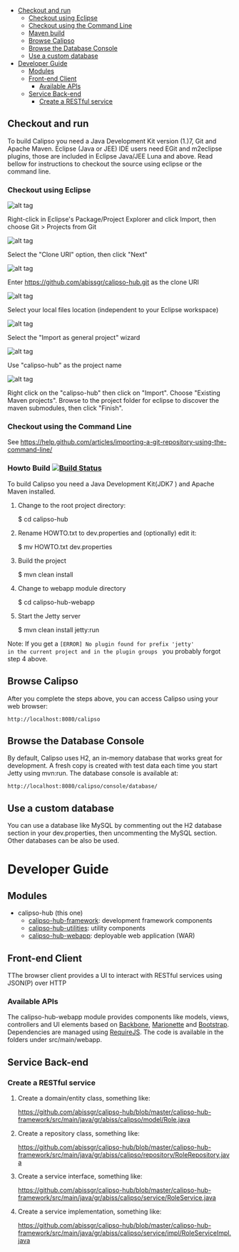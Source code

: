 - [Checkout and run](#checkout-and-run)
    - [Checkout using Eclipse](#checkout-eclipse)
    - [Checkout using the Command Line](#checkout-cmd)
    - [Maven build](#howto-build)
    - [Browse Calipso](#browse-calipso)
    - [Browse the Database Console](#browse-the-database-console)
    - [Use a custom database](#use-a-custom-database)
- [Developer Guide](#developer-guide)
    - [Modules](#modules)
    - [Front-end Client](#front-end-client)
        - [Available APIs](#available-apis)
    - [Service Back-end](#service-back-end)
        - [Create a RESTful service](#create-a-service)


## Checkout and run

To build Calipso you need a Java Development Kit version (1.)7, Git and Apache Maven. Eclipse (Java or JEE) IDE users need EGit and m2eclipse plugins, those are included in Eclipse Java/JEE Luna and above. Read bellow for instructions to checkout the source using eclipse or the command line.

### Checkout using Eclipse

![alt tag](https://github.com/abissgr/calipso-hub/blob/master/src/main/site/img/readme/010_import_dialog.png)

Right-click in Eclipse's Package/Project Explorer and click Import, then choose Git > Projects from Git

![alt tag](https://github.com/abissgr/calipso-hub/blob/master/src/main/site/img/readme/011_clone_uri.png)

Select the "Clone URI" option, then click "Next"

![alt tag](https://github.com/abissgr/calipso-hub/blob/master/src/main/site/img/readme/012_import_from_git.png)

Enter https://github.com/abissgr/calipso-hub.git as the clone URI

![alt tag](https://github.com/abissgr/calipso-hub/blob/master/src/main/site/img/readme/014_local_dest.png)

Select your local files location (independent to your Eclipse workspace)

![alt tag](https://github.com/abissgr/calipso-hub/blob/master/src/main/site/img/readme/015_wizard.png)

Select the "Import as general project" wizard

![alt tag](https://github.com/abissgr/calipso-hub/blob/master/src/main/site/img/readme/016_project_name.png)

Use "calipso-hub" as the project name

![alt tag](https://github.com/abissgr/calipso-hub/blob/master/src/main/site/img/readme/017_import_existing_maven.png)

Right click on the "calipso-hub" then click on "Import". Choose "Existing Maven projects". Browse to the project folder for eclipse to discover the maven submodules, then click "Finish".


### Checkout using the Command Line

See https://help.github.com/articles/importing-a-git-repository-using-the-command-line/
 
### Howto Build [![Build Status](https://travis-ci.org/abissgr/calipso-hub.png?branch=master)](https://travis-ci.org/abissgr/calipso-hub)

To build Calipso you need a Java Development Kit(JDK7 ) and Apache Maven installed. 

1) Change to the root project directory:

    $ cd calipso-hub

2) Rename HOWTO.txt to dev.properties and (optionally) edit it: 

    $ mv HOWTO.txt dev.properties

3) Build the project 

    $ mvn clean install

4) Change to webapp module directory 

    $ cd calipso-hub-webapp

5) Start the Jetty server 

    $ mvn clean install jetty:run
    
Note: If you get a <code>[ERROR] No plugin found for prefix 'jetty' in the current project and in the plugin groups </code> you probably forgot step 4 above.

    
## Browse Calipso

After you complete the steps above, you can access Calipso using your web browser: 

    http://localhost:8080/calipso
    
## Browse the Database Console 

By default, Calipso uses H2, an in-memory database that works great for development.
A fresh copy is created with test data each time you start Jetty using mvn:run. 
The database console is available at: 

	http://localhost:8080/calipso/console/database/
	

## Use a custom database 

You can use a database like MySQL by commenting out the H2 database section in your dev.properties, 
then uncommenting the MySQL section. Other databases can be also be used.  
    
# Developer Guide

## Modules
- calipso-hub (this one)
    - [calipso-hub-framework]: development framework components
    - [calipso-hub-utilities]: utility components
    - [calipso-hub-webapp]: deployable web application (WAR)


## Front-end Client

TThe browser client provides a UI to interact with RESTful services using JSON(P) over HTTP

### Available APIs

The calipso-hub-webapp module provides components like models, views, controllers and UI elements based on [Backbone], [Marionette] and [Bootstrap]. Dependencies are managed using [RequireJS]. The code is available in the folders under src/main/webapp.

## Service Back-end 

### Create a RESTful service

1) Create a domain/entity class, something like:

    https://github.com/abissgr/calipso-hub/blob/master/calipso-hub-framework/src/main/java/gr/abiss/calipso/model/Role.java

2) Create a repository class, something like:

    https://github.com/abissgr/calipso-hub/blob/master/calipso-hub-framework/src/main/java/gr/abiss/calipso/repository/RoleRepository.java
    
3) Create a service interface, something like:

    https://github.com/abissgr/calipso-hub/blob/master/calipso-hub-framework/src/main/java/gr/abiss/calipso/service/RoleService.java    
    
   
4) Create a service implementation, something like:

    https://github.com/abissgr/calipso-hub/blob/master/calipso-hub-framework/src/main/java/gr/abiss/calipso/service/impl/RoleServiceImpl.java
    
    
[calipso-hub-framework]:calipso-hub-framework
[calipso-hub-utilities]:calipso-hub-utilities
[calipso-hub-webapp]:calipso-hub-webapp
[Backbone]:http://backbonejs.org
[Marionette]:http://marionettejs.com
[Bootstrap]:http://getbootstrap.com
[RequireJS]:http://requirejs.org
    
